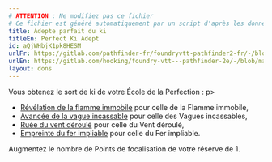 ```yaml
---
# ATTENTION : Ne modifiez pas ce fichier
# Ce fichier est généré automatiquement par un script d'après les données du module Foundry VTT officiel et de sa traduction
title: Adepte parfait du ki
titleEn: Perfect Ki Adept
id: aQjWHbjK1pk8HESM
urlFr: https://gitlab.com/pathfinder-fr/foundryvtt-pathfinder2-fr/-/blob/master/data/feats/aQjWHbjK1pk8HESM.htm
urlEn: https://gitlab.com/hooking/foundry-vtt---pathfinder-2e/-/blob/master/packs/data/feats.db/perfect-ki-adept.json
layout: dons
---
```

Vous obtenez le sort de ki de votre École de la Perfection :
p>

- [Révélation de la flamme immobile](../sorts/révélation-de-la-flamme-qui-ne-vacille-pas.html) pour celle de la Flamme immobile,
- [Avancée de la vague incassable](../sorts/avancée-de-la-vague-qui-ne-se-brise-pas.html) pour celle des Vagues incassables, 
- [Ruée du vent déroulé](../sorts/ruée-du-vent-qui-see-déploie.html) pour celle du Vent déroulé,  
- [Empreinte du fer impliable](../sorts/protection-du-fer-qui-ne-plie-pas.html) pour celle du Fer impliable. 

Augmentez le nombre de Points de focalisation de votre réserve de 1.
